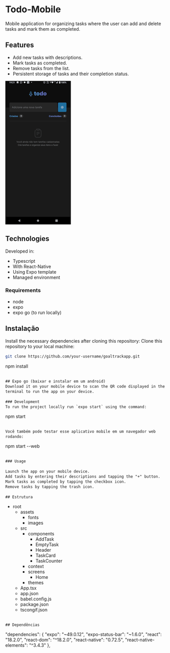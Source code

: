 # Todo-Mobile  

Mobile application for organizing tasks where the user can add and delete tasks and mark them as completed. 
 
## Features

- Add new tasks with descriptions.
- Mark tasks as completed.
- Remove tasks from the list.
- Persistent storage of tasks and their completion status.

<img src='./assets/todoMobile.gif'>

## Technologies 
 
Developed in:
- Typescript
- With React-Native
- Using Expo template
- Managed environment
  
### Requirements
- node
- expo
- expo go (to run locally)
  
 
## Instalação  
Install the necessary dependencies after cloning this repository:
Clone this repository to your local machine:
```bash
git clone https://github.com/your-username/goaltrackapp.git     

```
npm install 
``` 
  
## Expo go (baixar e instalar em um android)
Download it on your mobile device to scan the QR code displayed in the terminal to run the app on your device.  
  
### Development 
To run the project locally run `expo start` using the command:

```
npm start 
```
  
Você também pode testar esse aplicativo mobile em um navegador web rodando:
```
npm start --web
```

### Usage

Launch the app on your mobile device.
Add tasks by entering their descriptions and tapping the "+" button.
Mark tasks as completed by tapping the checkbox icon.
Remove tasks by tapping the trash icon.

## Estrutura

```
- root
  - assets
    - fonts
    - images
  - src
    - components
      - AddTask
      - EmptyTask
      - Header
      - TaskCard
      - TaskCounter
    - context
    - screens
      - Home
    - themes
  - App.tsx
  - app.json
  - babel.config.js
  - package.json
  - tscongif.json
  
```
  
## Dependências

```
"dependencies": {
    "expo": "~49.0.12",
    "expo-status-bar": "~1.6.0",
    "react": "18.2.0",
    "react-dom": "^18.2.0",
    "react-native": "0.72.5",
    "react-native-elements": "^3.4.3"
  },
  
  ```

